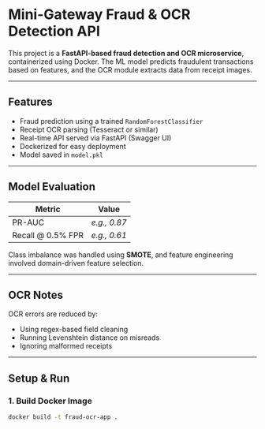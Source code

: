 # Mini-Gateway Fraud & OCR Detection API

This project is a **FastAPI-based fraud detection and OCR microservice**, containerized using Docker. The ML model predicts fraudulent transactions based on features, and the OCR module extracts data from receipt images.

---

##  Features
- Fraud prediction using a trained `RandomForestClassifier`
- Receipt OCR parsing (Tesseract or similar)
- Real-time API served via FastAPI (Swagger UI)
- Dockerized for easy deployment
- Model saved in `model.pkl`

---

##  Model Evaluation

| Metric         | Value          |
|----------------|----------------|
| PR-AUC         | *e.g., 0.87*   |
| Recall @ 0.5% FPR | *e.g., 0.61* |

Class imbalance was handled using **SMOTE**, and feature engineering involved domain-driven feature selection.

---

##  OCR Notes

OCR errors are reduced by:
- Using regex-based field cleaning
- Running Levenshtein distance on misreads
- Ignoring malformed receipts

---

##  Setup & Run

### 1. Build Docker Image

```bash
docker build -t fraud-ocr-app .
